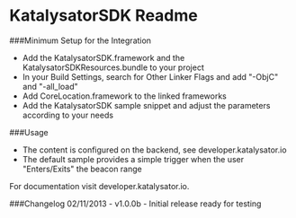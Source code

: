 KatalysatorSDK Readme
==========

###Minimum Setup for the Integration

- Add the KatalysatorSDK.framework and the KatalysatorSDKResources.bundle to your project
- In your Build Settings, search for Other Linker Flags and add "-ObjC" and "-all_load"
- Add CoreLocation.framework to the linked frameworks
- Add the KatalysatorSDK sample snippet and adjust the parameters according to your needs

###Usage
- The content is configured on the backend, see developer.katalysator.io
- The default sample provides a simple trigger when the user "Enters/Exits" the beacon range

For documentation visit developer.katalysator.io. 

###Changelog
02/11/2013 - v1.0.0b - Initial release ready for testing
